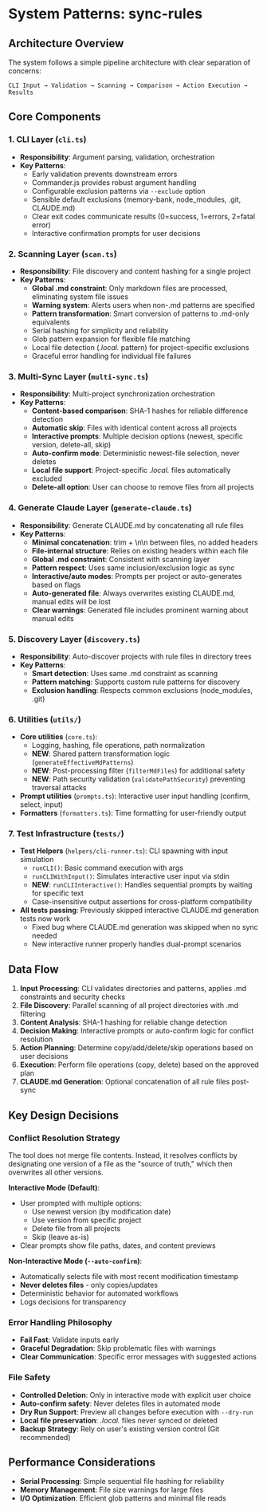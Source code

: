 # System Patterns: sync-rules

## Architecture Overview

The system follows a simple pipeline architecture with clear separation of concerns:

```
CLI Input → Validation → Scanning → Comparison → Action Execution → Results
```

## Core Components

### 1. CLI Layer (`cli.ts`)

- **Responsibility**: Argument parsing, validation, orchestration
- **Key Patterns**:
  - Early validation prevents downstream errors
  - Commander.js provides robust argument handling
  - Configurable exclusion patterns via `--exclude` option
  - Sensible default exclusions (memory-bank, node_modules, .git, CLAUDE.md)
  - Clear exit codes communicate results (0=success, 1=errors, 2=fatal error)
  - Interactive confirmation prompts for user decisions

### 2. Scanning Layer (`scan.ts`)

- **Responsibility**: File discovery and content hashing for a single project
- **Key Patterns**:
  - **Global .md constraint**: Only markdown files are processed, eliminating system file issues
  - **Warning system**: Alerts users when non-.md patterns are specified
  - **Pattern transformation**: Smart conversion of patterns to .md-only equivalents
  - Serial hashing for simplicity and reliability
  - Glob pattern expansion for flexible file matching
  - Local file detection (*.local.* pattern) for project-specific exclusions
  - Graceful error handling for individual file failures

### 3. Multi-Sync Layer (`multi-sync.ts`)

- **Responsibility**: Multi-project synchronization orchestration
- **Key Patterns**:
  - **Content-based comparison**: SHA-1 hashes for reliable difference detection
  - **Automatic skip**: Files with identical content across all projects
  - **Interactive prompts**: Multiple decision options (newest, specific version, delete-all, skip)
  - **Auto-confirm mode**: Deterministic newest-file selection, never deletes
  - **Local file support**: Project-specific *.local.* files automatically excluded
  - **Delete-all option**: User can choose to remove files from all projects

### 4. Generate Claude Layer (`generate-claude.ts`)

- **Responsibility**: Generate CLAUDE.md by concatenating all rule files
- **Key Patterns**:
  - **Minimal concatenation**: trim + \n\n between files, no added headers
  - **File-internal structure**: Relies on existing headers within each file
  - **Global .md constraint**: Consistent with scanning layer
  - **Pattern respect**: Uses same inclusion/exclusion logic as sync
  - **Interactive/auto modes**: Prompts per project or auto-generates based on flags
  - **Auto-generated file**: Always overwrites existing CLAUDE.md, manual edits will be lost
  - **Clear warnings**: Generated file includes prominent warning about manual edits

### 5. Discovery Layer (`discovery.ts`)

- **Responsibility**: Auto-discover projects with rule files in directory trees
- **Key Patterns**:
  - **Smart detection**: Uses same .md constraint as scanning
  - **Pattern matching**: Supports custom rule patterns for discovery
  - **Exclusion handling**: Respects common exclusions (node_modules, .git)

### 6. Utilities (`utils/`)

- **Core utilities** (`core.ts`): 
  - Logging, hashing, file operations, path normalization
  - **NEW**: Shared pattern transformation logic (`generateEffectiveMdPatterns`)
  - **NEW**: Post-processing filter (`filterMdFiles`) for additional safety
  - **NEW**: Path security validation (`validatePathSecurity`) preventing traversal attacks
- **Prompt utilities** (`prompts.ts`): Interactive user input handling (confirm, select, input)
- **Formatters** (`formatters.ts`): Time formatting for user-friendly output

### 7. Test Infrastructure (`tests/`)

- **Test Helpers** (`helpers/cli-runner.ts`): CLI spawning with input simulation
  - `runCLI()`: Basic command execution with args
  - `runCLIWithInput()`: Simulates interactive user input via stdin
  - **NEW**: `runCLIInteractive()`: Handles sequential prompts by waiting for specific text
  - Case-insensitive output assertions for cross-platform compatibility
- **All tests passing**: Previously skipped interactive CLAUDE.md generation tests now work
  - Fixed bug where CLAUDE.md generation was skipped when no sync needed
  - New interactive runner properly handles dual-prompt scenarios

## Data Flow

1. **Input Processing**: CLI validates directories and patterns, applies .md constraints and security checks
2. **File Discovery**: Parallel scanning of all project directories with .md filtering
3. **Content Analysis**: SHA-1 hashing for reliable change detection
4. **Decision Making**: Interactive prompts or auto-confirm logic for conflict resolution
5. **Action Planning**: Determine copy/add/delete/skip operations based on user decisions
6. **Execution**: Perform file operations (copy, delete) based on the approved plan
7. **CLAUDE.md Generation**: Optional concatenation of all rule files post-sync

## Key Design Decisions

### Conflict Resolution Strategy

The tool does not merge file contents. Instead, it resolves conflicts by designating one version of a file as the "source of truth," which then overwrites all other versions.

**Interactive Mode (Default)**:
- User prompted with multiple options:
  - Use newest version (by modification date)
  - Use version from specific project
  - Delete file from all projects
  - Skip (leave as-is)
- Clear prompts show file paths, dates, and content previews

**Non-Interactive Mode (`--auto-confirm`)**:
- Automatically selects file with most recent modification timestamp
- **Never deletes files** - only copies/updates
- Deterministic behavior for automated workflows
- Logs decisions for transparency

### Error Handling Philosophy

- **Fail Fast**: Validate inputs early
- **Graceful Degradation**: Skip problematic files with warnings
- **Clear Communication**: Specific error messages with suggested actions

### File Safety

- **Controlled Deletion**: Only in interactive mode with explicit user choice
- **Auto-confirm safety**: Never deletes files in automated mode
- **Dry Run Support**: Preview all changes before execution with `--dry-run`
- **Local file preservation**: *.local.* files never synced or deleted
- **Backup Strategy**: Rely on user's existing version control (Git recommended)

## Performance Considerations

- **Serial Processing**: Simple sequential file hashing for reliability
- **Memory Management**: File size warnings for large files
- **I/O Optimization**: Efficient glob patterns and minimal file reads
